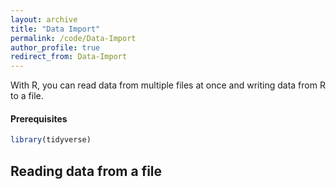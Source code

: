 ```yaml
---
layout: archive
title: "Data Import"
permalink: /code/Data-Import
author_profile: true
redirect_from: Data-Import
---
```


With R, you can read data from multiple files at once and writing data from R to a file.

#### Prerequisites
```r
library(tidyverse)
```

## Reading data from a file

